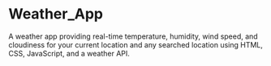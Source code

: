 # Weather_App
A weather app providing real-time temperature, humidity, wind speed, and cloudiness for your current location and any searched location using HTML, CSS, JavaScript, and a weather API.
